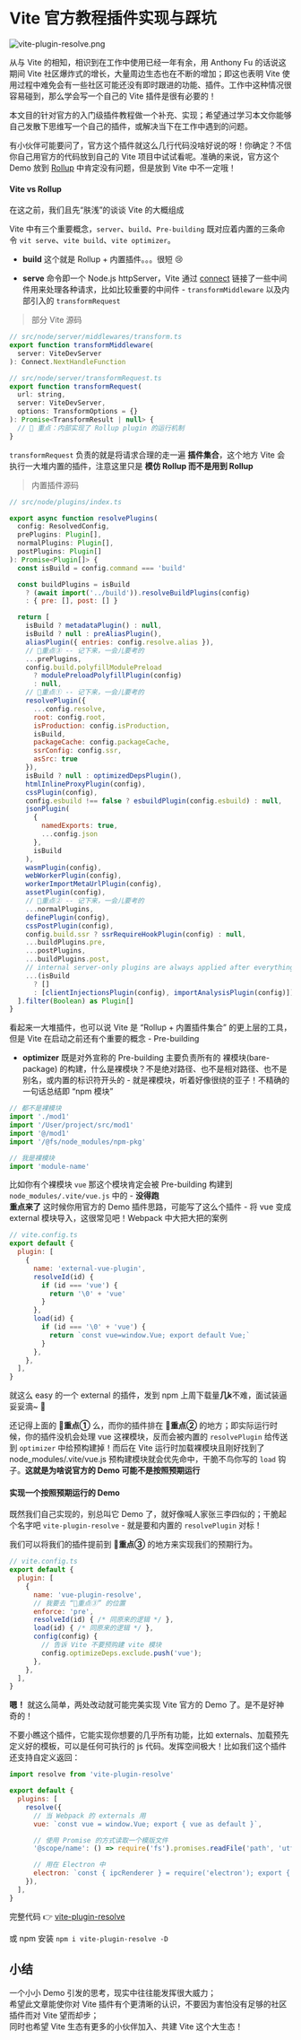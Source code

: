 # Vite 官方教程插件实现与踩坑

![vite-plugin-resolve.png](https://github.com/caoxiemeihao/blog/blob/main/vite/vite-plugin-resolve.png?raw=true)

从与 Vite 的相知，相识到在工作中使用已经一年有余，用 Anthony Fu 的话说这期间 Vite 社区爆炸式的增长，大量周边生态也在不断的增加；即这也表明 Vite 使用过程中难免会有一些社区可能还没有即时跟进的功能、插件。工作中这种情况很容易碰到，那么学会写一个自己的 Vite 插件是很有必要的！

本文目的针对官方的入门级插件教程做一个补充、实现；希望通过学习本文你能够自己发散下思维写一个自己的插件，或解决当下在工作中遇到的问题。

有小伙伴可能要问了，官方这个插件就这么几行代码没啥好说的呀！你确定？不信你自己用官方的代码放到自己的 Vite 项目中试试看呢。准确的来说，官方这个 Demo 放到 [Rollup](https://rollupjs.org/) 中肯定没有问题，但是放到 Vite 中不一定哦！

#### Vite vs Rollup

在这之前，我们且先“肤浅”的谈谈 Vite 的大概组成

Vite 中有三个重要概念，`server`、`build`、`Pre-building` 既对应着内置的三条命令 `vit serve`、`vite build`、`vite optimizer`。

- **build** 这个就是 Rollup + 内置插件。。。很短 😢

- **serve** 命令即一个 Node.js httpServer，Vite 通过 [connect](https://github.com/senchalabs/connect) 链接了一些中间件用来处理各种请求，比如比较重要的中间件 - `transformMiddleware` 以及内部引入的 `transformRequest`

> 部分 Vite 源码

```js
// src/node/server/middlewares/transform.ts
export function transformMiddleware(
  server: ViteDevServer
): Connect.NextHandleFunction

// src/node/server/transformRequest.ts
export function transformRequest(
  url: string,
  server: ViteDevServer,
  options: TransformOptions = {}
): Promise<TransformResult | null> {
  // 🚧 重点：内部实现了 Rollup plugin 的运行机制
}
```

`transformRequest` 负责的就是将请求合理的走一遍 **插件集合**，这个地方 Vite 会执行一大堆内置的插件，注意这里只是 **模仿 Rollup 而不是用到 Rollup**

> 内置插件源码

```js
// src/node/plugins/index.ts

export async function resolvePlugins(
  config: ResolvedConfig,
  prePlugins: Plugin[],
  normalPlugins: Plugin[],
  postPlugins: Plugin[]
): Promise<Plugin[]> {
  const isBuild = config.command === 'build'

  const buildPlugins = isBuild
    ? (await import('../build')).resolveBuildPlugins(config)
    : { pre: [], post: [] }

  return [
    isBuild ? metadataPlugin() : null,
    isBuild ? null : preAliasPlugin(),
    aliasPlugin({ entries: config.resolve.alias }),
    // 🚨重点③ -- 记下来，一会儿要考的
    ...prePlugins,
    config.build.polyfillModulePreload
      ? modulePreloadPolyfillPlugin(config)
      : null,
    // 🚨重点① -- 记下来，一会儿要考的
    resolvePlugin({
      ...config.resolve,
      root: config.root,
      isProduction: config.isProduction,
      isBuild,
      packageCache: config.packageCache,
      ssrConfig: config.ssr,
      asSrc: true
    }),
    isBuild ? null : optimizedDepsPlugin(),
    htmlInlineProxyPlugin(config),
    cssPlugin(config),
    config.esbuild !== false ? esbuildPlugin(config.esbuild) : null,
    jsonPlugin(
      {
        namedExports: true,
        ...config.json
      },
      isBuild
    ),
    wasmPlugin(config),
    webWorkerPlugin(config),
    workerImportMetaUrlPlugin(config),
    assetPlugin(config),
    // 🚨重点② -- 记下来，一会儿要考的
    ...normalPlugins,
    definePlugin(config),
    cssPostPlugin(config),
    config.build.ssr ? ssrRequireHookPlugin(config) : null,
    ...buildPlugins.pre,
    ...postPlugins,
    ...buildPlugins.post,
    // internal server-only plugins are always applied after everything else
    ...(isBuild
      ? []
      : [clientInjectionsPlugin(config), importAnalysisPlugin(config)])
  ].filter(Boolean) as Plugin[]
}

```

看起来一大堆插件，也可以说 Vite 是 “Rollup + 内置插件集合” 的更上层的工具，但是 Vite 在启动之前还有个重要的概念 - Pre-building

- **optimizer** 既是对外宣称的 Pre-building 主要负责所有的 裸模块(bare-package) 的构建，什么是裸模块？不是绝对路径、也不是相对路径、也不是别名，或内置的标识符开头的 - 就是裸模块，听着好像很绕的亚子！不精确的一句话总结即 “npm 模块”

```js
// 都不是裸模块
import './mod1'
import '/User/project/src/mod1'
import '@/mod1'
import '/@fs/node_modules/npm-pkg'

// 我是裸模块
import 'module-name'
```

比如你有个裸模块 `vue` 那这个模块肯定会被 Pre-building 构建到 `node_modules/.vite/vue.js` 中的 - **没得跑**  
**重点来了** 这时候你用官方的 Demo 插件思路，可能写了这么个插件 - 将 vue 变成 external 模块导入，这很常见吧！Webpack 中大把大把的案例

```js
// vite.config.ts
export default {
  plugin: [
    {
      name: 'external-vue-plugin',
      resolveId(id) {
        if (id === 'vue') {
          return '\0' + 'vue'
        }
      },
      load(id) {
        if (id === '\0' + 'vue') {
          return `const vue=window.Vue; export default Vue;`
        }
      },
    },
  ],
}
```

就这么 easy 的一个 external 的插件，发到 npm 上周下载量**几k**不难，面试装逼妥妥滴~ 🤩

还记得上面的 **🚨重点①** 么，而你的插件排在 **🚨重点②** 的地方；即实际运行时候，你的插件没机会处理 vue 这裸模块，反而会被内置的 `resolvePlugin` 给传送到 `optimizer` 中给预构建掉！而后在 Vite 运行时加载裸模块且刚好找到了 node_modules/.vite/vue.js 预构建模块就会优先命中，干脆不鸟你写的 `load` 钩子。**这就是为啥说官方的 Demo 可能不是按照预期运行**

#### 实现一个按照预期运行的 Demo

既然我们自己实现的，别总叫它 Demo 了，就好像喊人家张三李四似的；干脆起个名字吧 `vite-plugin-resolve` - 就是要和内置的 `resolvePlugin` 对标！

我们可以将我们的插件提前到 **🚨重点③** 的地方来实现我们的预期行为。

```js
// vite.config.ts
export default {
  plugin: [
    {
      name: 'vue-plugin-resolve',
      // 我要去 “🚨重点③” 的位置
      enforce: 'pre',
      resolveId(id) { /* 同原来的逻辑 */ },
      load(id) { /* 同原来的逻辑 */ },
      config(config) {
        // 告诉 Vite 不要预购建 vite 模块
        config.optimizeDeps.exclude.push('vue');
      },
    },
  ],
}
```

**嗯！** 就这么简单，两处改动就可能完美实现 Vite 官方的 Demo 了。是不是好神奇的！

不要小瞧这个插件，它能实现你想要的几乎所有功能，比如 externals、加载预先定义好的模板，可以是任何可执行的 js 代码。发挥空间极大！比如我们这个插件还支持自定义返回：

```js
import resolve from 'vite-plugin-resolve'

export default {
  plugins: [
    resolve({
      // 当 Webpack 的 externals 用
      vue: `const vue = window.Vue; export { vue as default }`,

      // 使用 Promise 的方式读取一个模版文件
      '@scope/name': () => require('fs').promises.readFile('path', 'utf-8'),

      // 用在 Electron 中
      electron: `const { ipcRenderer } = require('electron'); export { ipcRenderer };`,
    }),
  ],
}
```

完整代码 👉 [vite-plugin-resolve](https://github.com/caoxiemeihao/vite-plugins/tree/main/packages/resolve)  

或 npm 安装 `npm i vite-plugin-resolve -D`

## 小结

一个小小 Demo 引发的思考，现实中往往能发挥很大威力；  
希望此文章能使你对 Vite 插件有个更清晰的认识，不要因为害怕没有足够的社区插件而对 Vite 望而却步；  
同时也希望 Vite 生态有更多的小伙伴加入、共建 Vite 这个大生态！

